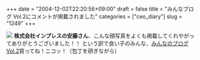 +++
date = "2004-12-02T22:20:56+09:00"
draft = false
title = "みんなブログ Vol.2にコメントが掲載されました"
categories = ["ceo_diary"]
slug = "1249"
+++

<img src="http://ieiri.jp/img/minblo.jpg">
<b>株式会社インプレスの安藤さん</b>、こんな顔写真をよくも掲載してくれやがってありがとうございました！！
という訳で良い子のみんな、<a href="http://internet.impress.co.jp/blog/minna/" target="_blank">みんなのブログ Vol.2</a>買ってね！ニコッ！（包丁を研ぎながら）
